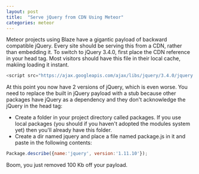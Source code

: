```yaml
---
layout: post
title:  "Serve jQuery from CDN Using Meteor"
categories: meteor
---
```


Meteor projects using Blaze have a gigantic payload of backward compatible jQuery. Every site should be serving this from a CDN, rather than embedding it.
To switch to jQuery 3.4.0, first place the CDN reference in your head tag. Most visitors should have this file in their local cache, makiing loading it instant.
<!--more-->

``` javascript
<script src="https://ajax.googleapis.com/ajax/libs/jquery/3.4.0/jquery.min.js"></script>
````

At this point you now have 2 versions of jQuery, which is even worse. You need to replace the built in jQuery payload with a stub because other packages have jQuery as a dependency and they don't acknowledge the jQuery in the head tag:

- Create a folder in your project directory called packages. If you use local packages (you should if you haven't adopted the modules system yet) then you'll already have this folder.
- Create a dir named jquery and place a file named package.js in it and paste in the following contents: 
``` javascript
Package.describe({name:'jquery', version:'1.11.10'});
```

Boom, you just removed 100 Kb off your payload.